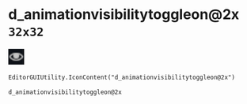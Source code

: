 # d_animationvisibilitytoggleon@2x `32x32`
<img src="/img/d_animationvisibilitytoggleon.png" width=32 height=32>

``` CSharp
EditorGUIUtility.IconContent("d_animationvisibilitytoggleon@2x")
```
```
d_animationvisibilitytoggleon@2x
```
